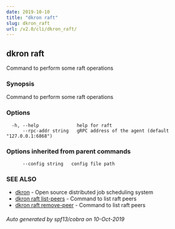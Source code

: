 ```yaml
---
date: 2019-10-10
title: "dkron raft"
slug: dkron_raft
url: /v2.0/cli/dkron_raft/
---
```

## dkron raft

Command to perform some raft operations

### Synopsis

Command to perform some raft operations

### Options

```
  -h, --help              help for raft
      --rpc-addr string   gRPC address of the agent (default "127.0.0.1:6868")
```

### Options inherited from parent commands

```
      --config string   config file path
```

### SEE ALSO

* [dkron](/cli/dkron/)	 - Open source distributed job scheduling system
* [dkron raft list-peers](/cli/dkron_raft_list-peers/)	 - Command to list raft peers
* [dkron raft remove-peer](/cli/dkron_raft_remove-peer/)	 - Command to list raft peers

###### Auto generated by spf13/cobra on 10-Oct-2019
